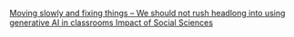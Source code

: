 [Moving slowly and fixing things – We should not rush headlong into using generative AI in classrooms   Impact of Social Sciences](https://qi.tc/qi/111780)